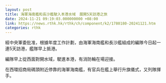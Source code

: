 ```yaml
---
layout: post
title: 海軍海南艦和長沙艦駛入本港水域　展開5天訪港之旅
date: 2024-11-21 09:19:03.000000000 +08:00
link: https://news.rthk.hk/rthk/ch/component/k2/1780180-20241121.htm
categories: rthk
---
```


經中央軍委批准，根據年度工作計劃，由海軍海南艦和長沙艦組成的編隊今日起一連5天訪港，艦隊早上抵港。

編隊早上從西面對開水域，駛進本港，有消防輪在場迎接。

在西環招商局碼頭附近停靠的海軍海南艦，有官兵在艦上舉行升旗儀式，又列隊揮手。

